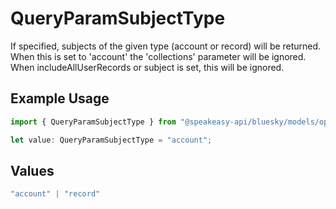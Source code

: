 # QueryParamSubjectType

If specified, subjects of the given type (account or record) will be returned. When this is set to 'account' the 'collections' parameter will be ignored. When includeAllUserRecords or subject is set, this will be ignored.

## Example Usage

```typescript
import { QueryParamSubjectType } from "@speakeasy-api/bluesky/models/operations";

let value: QueryParamSubjectType = "account";
```

## Values

```typescript
"account" | "record"
```